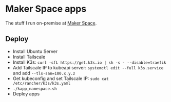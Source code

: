 # Maker Space apps

The stuff I run on-premise at [Maker Space](https://www.makerspace.org.uk/).

## Deploy

- Install Ubuntu Server
- Install Tailscale
- Install K3s: `curl -sfL https://get.k3s.io | sh -s - --disable=traefik`
- Add Tailscale IP to kubeapi server: `systemctl edit --full k3s.service` and add `--tls-san=100.x.y.z`
- Get kubeconfig and set Tailscale IP: `sudo cat /etc/rancher/k3s/k3s.yaml`
- `./kapp_namespace.sh`
- Deploy apps
